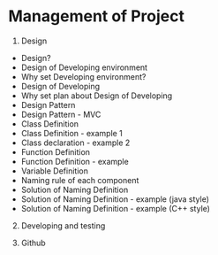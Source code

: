 # Management of Project

1. Design
  - Design?
  - Design of Developing environment
  - Why set Developing environment?
  - Design of Developing
  - Why set plan about Design of Developing
  - Design Pattern
  - Design Pattern - MVC
  - Class Definition
  - Class Definition - example 1
  - Class declaration - example 2
  - Function Definition
  - Function Definition - example
  - Variable Definition
  - Naming rule of each component
  - Solution of Naming Definition
  - Solution of Naming Definition - example (java style)
  - Solution of Naming Definition - example (C++ style)
  
2. Developing and testing

3. Github
